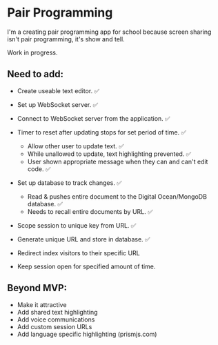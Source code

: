 # Pair Programming

I'm a creating pair programming app for school because screen sharing isn't pair programming, it's show and tell.

Work in progress.

## Need to add:

- Create useable text editor. ✅
- Set up WebSocket server. ✅
- Connect to WebSocket server from the application. ✅
- Timer to reset after updating stops for set period of time. ✅

  - Allow other user to update text. ✅
  - While unallowed to update, text highlighting prevented. ✅
  - User shown appropriate message when they can and can't edit code. ✅

- Set up database to track changes. ✅

  - Read & pushes entire document to the Digital Ocean/MongoDB database. ✅
  - Needs to recall entire documents by URL. ✅

- Scope session to unique key from URL. ✅
- Generate unique URL and store in database. ✅

- Redirect index visitors to their specific URL
- Keep session open for specified amount of time.

## Beyond MVP:
- Make it attractive
- Add shared text highlighting
- Add voice communications
- Add custom session URLs
- Add language specific highlighting (prismjs.com)
